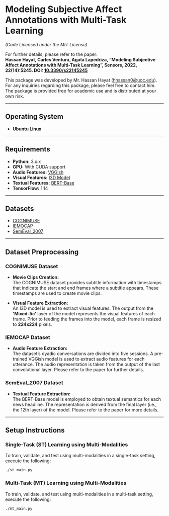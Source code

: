 # Modeling Subjective Affect Annotations with Multi-Task Learning  
*(Code Licensed under the MIT License)*

For further details, please refer to the paper:  
**Hassan Hayat, Carles Ventura, Agata Lapedriza, “Modeling Subjective Affect Annotations with Multi-Task Learning”, Sensors, 2022, 22(14):5245. DOI: [10.3390/s22145245](https://doi.org/10.3390/s22145245)**

This package was developed by Mr. Hassan Hayat (hhassan0@uoc.edu). For any inquiries regarding this package, please feel free to contact him. The package is provided free for academic use and is distributed at your own risk.

---

## Operating System

- **Ubuntu Linux**

---

## Requirements

- **Python:** 3.x.x  
- **GPU:** With CUDA support  
- **Audio Features:** [VGGish](https://github.com/tensorflow/models/tree/master/research/audioset/vggish)  
- **Visual Features:** [I3D Model](https://github.com/deepmind/kinetics-i3d)  
- **Textual Features:** [BERT-Base](https://github.com/google-research/bert)  
- **TensorFlow:** 1.14

---

## Datasets

- [COGNIMUSE](https://cognimuse.cs.ntua.gr/research_datasets)  
- [IEMOCAP](https://sail.usc.edu/iemocap/)  
- [SemEval_2007](https://web.eecs.umich.edu/~mihalcea/affectivetext/)

---

## Dataset Preprocessing

### COGNIMUSE Dataset

- **Movie Clips Creation:**  
  The COGNIMUSE dataset provides subtitle information with timestamps that indicate the start and end frames where a subtitle appears. These timestamps are used to create movie clips.

- **Visual Feature Extraction:**  
  An I3D model is used to extract visual features. The output from the **'Mixed-5c'** layer of the model represents the visual features of each frame. Prior to feeding the frames into the model, each frame is resized to **224x224** pixels.

### IEMOCAP Dataset

- **Audio Feature Extraction:**  
  The dataset’s dyadic conversations are divided into five sessions. A pre-trained VGGish model is used to extract audio features for each utterance. The audio representation is taken from the output of the last convolutional layer. Please refer to the paper for further details.

### SemEval_2007 Dataset

- **Textual Feature Extraction:**  
  The BERT-Base model is employed to obtain textual semantics for each news headline. The representation is derived from the final layer (i.e., the 12th layer) of the model. Please refer to the paper for more details.

---

## Setup Instructions

### Single-Task (ST) Learning using Multi-Modalities

To train, validate, and test using multi-modalities in a single-task setting, execute the following:

```bash
./st_main.py
```

### Multi-Task (MT) Learning using Multi-Modalities

To train, validate, and test using multi-modalities in a multi-task setting, execute the following:

```bash
./mt_main.py
```
